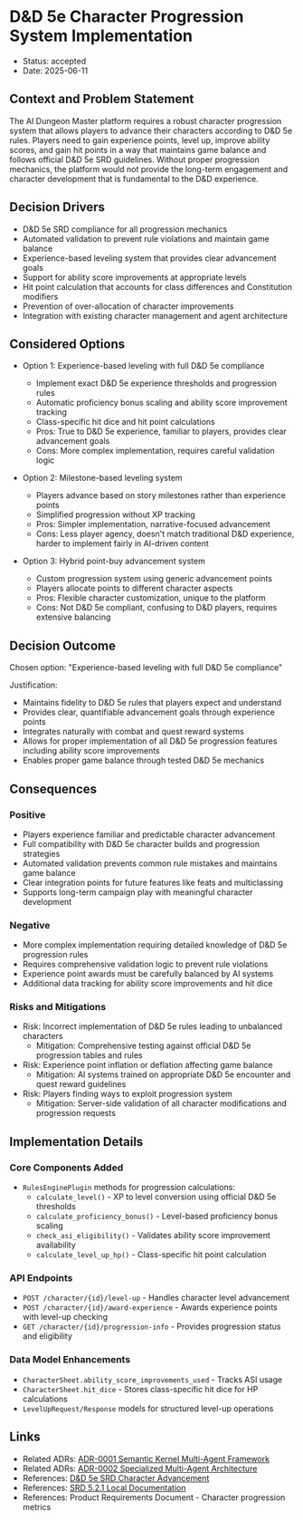 # D&D 5e Character Progression System Implementation

* Status: accepted
* Date: 2025-06-11

## Context and Problem Statement

The AI Dungeon Master platform requires a robust character progression system that allows players to advance their characters according to D&D 5e rules. Players need to gain experience points, level up, improve ability scores, and gain hit points in a way that maintains game balance and follows official D&D 5e SRD guidelines. Without proper progression mechanics, the platform would not provide the long-term engagement and character development that is fundamental to the D&D experience.

## Decision Drivers

* D&D 5e SRD compliance for all progression mechanics
* Automated validation to prevent rule violations and maintain game balance
* Experience-based leveling system that provides clear advancement goals
* Support for ability score improvements at appropriate levels
* Hit point calculation that accounts for class differences and Constitution modifiers
* Prevention of over-allocation of character improvements
* Integration with existing character management and agent architecture

## Considered Options

* Option 1: Experience-based leveling with full D&D 5e compliance
    * Implement exact D&D 5e experience thresholds and progression rules
    * Automatic proficiency bonus scaling and ability score improvement tracking
    * Class-specific hit dice and hit point calculations
    * Pros: True to D&D 5e experience, familiar to players, provides clear advancement goals
    * Cons: More complex implementation, requires careful validation logic

* Option 2: Milestone-based leveling system
    * Players advance based on story milestones rather than experience points
    * Simplified progression without XP tracking
    * Pros: Simpler implementation, narrative-focused advancement
    * Cons: Less player agency, doesn't match traditional D&D experience, harder to implement fairly in AI-driven content

* Option 3: Hybrid point-buy advancement system
    * Custom progression system using generic advancement points
    * Players allocate points to different character aspects
    * Pros: Flexible character customization, unique to the platform
    * Cons: Not D&D 5e compliant, confusing to D&D players, requires extensive balancing

## Decision Outcome

Chosen option: "Experience-based leveling with full D&D 5e compliance"

Justification:
* Maintains fidelity to D&D 5e rules that players expect and understand
* Provides clear, quantifiable advancement goals through experience points
* Integrates naturally with combat and quest reward systems
* Allows for proper implementation of all D&D 5e progression features including ability score improvements
* Enables proper game balance through tested D&D 5e mechanics

## Consequences

### Positive
* Players experience familiar and predictable character advancement
* Full compatibility with D&D 5e character builds and progression strategies
* Automated validation prevents common rule mistakes and maintains game balance
* Clear integration points for future features like feats and multiclassing
* Supports long-term campaign play with meaningful character development

### Negative
* More complex implementation requiring detailed knowledge of D&D 5e progression rules
* Requires comprehensive validation logic to prevent rule violations
* Experience point awards must be carefully balanced by AI systems
* Additional data tracking for ability score improvements and hit dice

### Risks and Mitigations
* Risk: Incorrect implementation of D&D 5e rules leading to unbalanced characters
  * Mitigation: Comprehensive testing against official D&D 5e progression tables and rules
* Risk: Experience point inflation or deflation affecting game balance
  * Mitigation: AI systems trained on appropriate D&D 5e encounter and quest reward guidelines
* Risk: Players finding ways to exploit progression system
  * Mitigation: Server-side validation of all character modifications and progression requests

## Implementation Details

### Core Components Added
* `RulesEnginePlugin` methods for progression calculations:
  * `calculate_level()` - XP to level conversion using official D&D 5e thresholds
  * `calculate_proficiency_bonus()` - Level-based proficiency bonus scaling
  * `check_asi_eligibility()` - Validates ability score improvement availability
  * `calculate_level_up_hp()` - Class-specific hit point calculation

### API Endpoints
* `POST /character/{id}/level-up` - Handles character level advancement
* `POST /character/{id}/award-experience` - Awards experience points with level-up checking
* `GET /character/{id}/progression-info` - Provides progression status and eligibility

### Data Model Enhancements
* `CharacterSheet.ability_score_improvements_used` - Tracks ASI usage
* `CharacterSheet.hit_dice` - Stores class-specific hit dice for HP calculations
* `LevelUpRequest/Response` models for structured level-up operations

## Links

* Related ADRs: [ADR-0001 Semantic Kernel Multi-Agent Framework](0001-semantic-kernel-multi-agent-framework.md)
* Related ADRs: [ADR-0002 Specialized Multi-Agent Architecture](0002-specialized-multi-agent-architecture.md)
* References: [D&D 5e SRD Character Advancement](https://dnd.wizards.com/resources/systems-reference-document)
* References: [SRD 5.2.1 Local Documentation](../reference/srd-5.2.1.md)
* References: Product Requirements Document - Character progression metrics